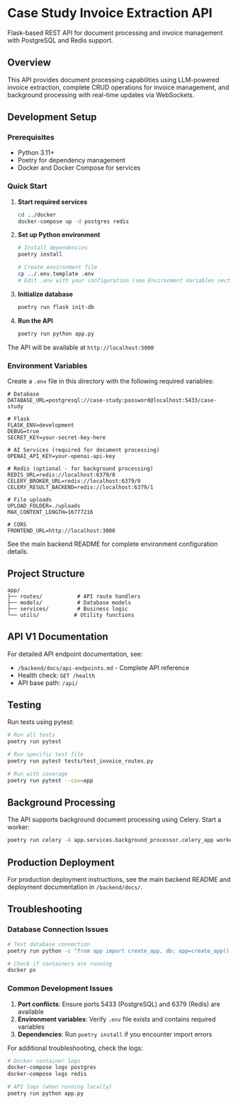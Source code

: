 # Case Study Invoice Extraction API

Flask-based REST API for document processing and invoice management with PostgreSQL and Redis support.

## Overview

This API provides document processing capabilities using LLM-powered invoice extraction, complete CRUD operations for invoice management, and background processing with real-time updates via WebSockets.

## Development Setup

### Prerequisites

- Python 3.11+
- Poetry for dependency management
- Docker and Docker Compose for services

### Quick Start

1. **Start required services**
   ```bash
   cd ../docker
   docker-compose up -d postgres redis
   ```

2. **Set up Python environment**
   ```bash
   # Install dependencies
   poetry install

   # Create environment file
   cp ../.env.template .env
   # Edit .env with your configuration (see Environment Variables section)
   ```

3. **Initialize database**
   ```bash
   poetry run flask init-db
   ```

4. **Run the API**
   ```bash
   poetry run python app.py
   ```

The API will be available at `http://localhost:5000`

### Environment Variables

Create a `.env` file in this directory with the following required variables:

```env
# Database
DATABASE_URL=postgresql://case-study:password@localhost:5433/case-study

# Flask
FLASK_ENV=development
DEBUG=true
SECRET_KEY=your-secret-key-here

# AI Services (required for document processing)
OPENAI_API_KEY=your-openai-api-key

# Redis (optional - for background processing)
REDIS_URL=redis://localhost:6379/0
CELERY_BROKER_URL=redis://localhost:6379/0
CELERY_RESULT_BACKEND=redis://localhost:6379/1

# File uploads
UPLOAD_FOLDER=./uploads
MAX_CONTENT_LENGTH=16777216

# CORS
FRONTEND_URL=http://localhost:3000
```

See the main backend README for complete environment configuration details.

## Project Structure

```
app/
├── routes/           # API route handlers
├── models/           # Database models
├── services/         # Business logic
└── utils/           # Utility functions
```

## API V1 Documentation

For detailed API endpoint documentation, see:
- `/backend/docs/api-endpoints.md` - Complete API reference
- Health check: `GET /health`
- API base path: `/api/`

## Testing

Run tests using pytest:

```bash
# Run all tests
poetry run pytest

# Run specific test file
poetry run pytest tests/test_invoice_routes.py

# Run with coverage
poetry run pytest --cov=app
```

## Background Processing

The API supports background document processing using Celery. Start a worker:

```bash
poetry run celery -A app.services.background_processor.celery_app worker --loglevel=INFO
```

## Production Deployment

For production deployment instructions, see the main backend README and deployment documentation in `/backend/docs/`.

## Troubleshooting

### Database Connection Issues

```bash
# Test database connection
poetry run python -c "from app import create_app, db; app=create_app(); app.app_context().push(); print(db.engine.url)"

# Check if containers are running
docker ps
```

### Common Development Issues

1. **Port conflicts**: Ensure ports 5433 (PostgreSQL) and 6379 (Redis) are available
2. **Environment variables**: Verify `.env` file exists and contains required variables
3. **Dependencies**: Run `poetry install` if you encounter import errors

For additional troubleshooting, check the logs:
```bash
# Docker container logs
docker-compose logs postgres
docker-compose logs redis

# API logs (when running locally)
poetry run python app.py
```
